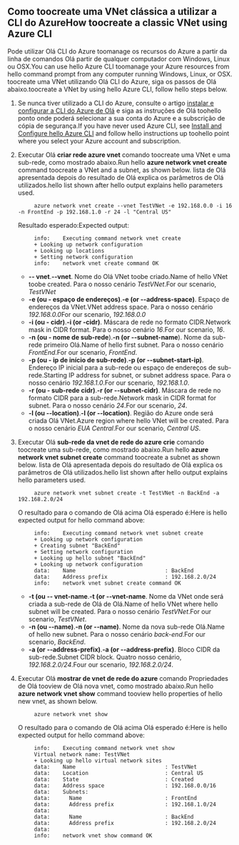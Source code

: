 ## <a name="how-toocreate-a-classic-vnet-using-azure-cli"></a><span data-ttu-id="5cd47-101">Como toocreate uma VNet clássica a utilizar a CLI do Azure</span><span class="sxs-lookup"><span data-stu-id="5cd47-101">How toocreate a classic VNet using Azure CLI</span></span>
<span data-ttu-id="5cd47-102">Pode utilizar Olá CLI do Azure toomanage os recursos do Azure a partir da linha de comandos Olá partir de qualquer computador com Windows, Linux ou OSX.</span><span class="sxs-lookup"><span data-stu-id="5cd47-102">You can use hello Azure CLI toomanage your Azure resources from hello command prompt from any computer running Windows, Linux, or OSX.</span></span> <span data-ttu-id="5cd47-103">toocreate uma VNet utilizando Olá CLI do Azure, siga os passos de Olá abaixo.</span><span class="sxs-lookup"><span data-stu-id="5cd47-103">toocreate a VNet by using hello Azure CLI, follow hello steps below.</span></span>

1. <span data-ttu-id="5cd47-104">Se nunca tiver utilizado a CLI do Azure, consulte o artigo [instalar e configurar a CLI do Azure de Olá](../articles/cli-install-nodejs.md) e siga as instruções de Olá toohello ponto onde poderá selecionar a sua conta do Azure e a subscrição de cópia de segurança.</span><span class="sxs-lookup"><span data-stu-id="5cd47-104">If you have never used Azure CLI, see [Install and Configure hello Azure CLI](../articles/cli-install-nodejs.md) and follow hello instructions up toohello point where you select your Azure account and subscription.</span></span>
2. <span data-ttu-id="5cd47-105">Executar Olá **criar rede azure vnet** comando toocreate uma VNet e uma sub-rede, como mostrado abaixo.</span><span class="sxs-lookup"><span data-stu-id="5cd47-105">Run hello **azure network vnet create** command toocreate a VNet and a subnet, as shown below.</span></span> <span data-ttu-id="5cd47-106">lista de Olá apresentada depois do resultado de Olá explica os parâmetros de Olá utilizados.</span><span class="sxs-lookup"><span data-stu-id="5cd47-106">hello list shown after hello output explains hello parameters used.</span></span>
   
            azure network vnet create --vnet TestVNet -e 192.168.0.0 -i 16 -n FrontEnd -p 192.168.1.0 -r 24 -l "Central US"
   
    <span data-ttu-id="5cd47-107">Resultado esperado:</span><span class="sxs-lookup"><span data-stu-id="5cd47-107">Expected output:</span></span>
   
            info:    Executing command network vnet create
            + Looking up network configuration
            + Looking up locations
            + Setting network configuration
            info:    network vnet create command OK
   
   * <span data-ttu-id="5cd47-108">**-- vnet**.</span><span class="sxs-lookup"><span data-stu-id="5cd47-108">**--vnet**.</span></span> <span data-ttu-id="5cd47-109">Nome do Olá VNet toobe criado.</span><span class="sxs-lookup"><span data-stu-id="5cd47-109">Name of hello VNet toobe created.</span></span> <span data-ttu-id="5cd47-110">Para o nosso cenário *TestVNet*.</span><span class="sxs-lookup"><span data-stu-id="5cd47-110">For our scenario, *TestVNet*</span></span>
   * <span data-ttu-id="5cd47-111">**-e (ou - espaço de endereços)**.</span><span class="sxs-lookup"><span data-stu-id="5cd47-111">**-e (or --address-space)**.</span></span> <span data-ttu-id="5cd47-112">Espaço de endereços da VNet.</span><span class="sxs-lookup"><span data-stu-id="5cd47-112">VNet address space.</span></span> <span data-ttu-id="5cd47-113">Para o nosso cenário *192.168.0.0*</span><span class="sxs-lookup"><span data-stu-id="5cd47-113">For our scenario, *192.168.0.0*</span></span>
   * <span data-ttu-id="5cd47-114">**-i (ou - cidr)**.</span><span class="sxs-lookup"><span data-stu-id="5cd47-114">**-i (or -cidr)**.</span></span> <span data-ttu-id="5cd47-115">Máscara de rede no formato CIDR.</span><span class="sxs-lookup"><span data-stu-id="5cd47-115">Network mask in CIDR format.</span></span> <span data-ttu-id="5cd47-116">Para o nosso cenário *16*.</span><span class="sxs-lookup"><span data-stu-id="5cd47-116">For our scenario, *16*.</span></span>
   * <span data-ttu-id="5cd47-117">**-n (ou - nome de sub-rede**).</span><span class="sxs-lookup"><span data-stu-id="5cd47-117">**-n (or --subnet-name**).</span></span> <span data-ttu-id="5cd47-118">Nome da sub-rede primeiro Olá.</span><span class="sxs-lookup"><span data-stu-id="5cd47-118">Name of hello first subnet.</span></span> <span data-ttu-id="5cd47-119">Para o nosso cenário *FrontEnd*.</span><span class="sxs-lookup"><span data-stu-id="5cd47-119">For our scenario, *FrontEnd*.</span></span>
   * <span data-ttu-id="5cd47-120">**-p (ou - ip de início de sub-rede)**.</span><span class="sxs-lookup"><span data-stu-id="5cd47-120">**-p (or --subnet-start-ip)**.</span></span> <span data-ttu-id="5cd47-121">Endereço IP inicial para a sub-rede ou espaço de endereços de sub-rede.</span><span class="sxs-lookup"><span data-stu-id="5cd47-121">Starting IP address for subnet, or subnet address space.</span></span> <span data-ttu-id="5cd47-122">Para o nosso cenário *192.168.1.0*.</span><span class="sxs-lookup"><span data-stu-id="5cd47-122">For our scenario, *192.168.1.0*.</span></span>
   * <span data-ttu-id="5cd47-123">**-r (ou - sub-rede cidr)**.</span><span class="sxs-lookup"><span data-stu-id="5cd47-123">**-r (or --subnet-cidr)**.</span></span> <span data-ttu-id="5cd47-124">Máscara de rede no formato CIDR para a sub-rede.</span><span class="sxs-lookup"><span data-stu-id="5cd47-124">Network mask in CIDR format for subnet.</span></span> <span data-ttu-id="5cd47-125">Para o nosso cenário *24*.</span><span class="sxs-lookup"><span data-stu-id="5cd47-125">For our scenario, *24*.</span></span>
   * <span data-ttu-id="5cd47-126">**-l (ou --location)**.</span><span class="sxs-lookup"><span data-stu-id="5cd47-126">**-l (or --location)**.</span></span> <span data-ttu-id="5cd47-127">Região do Azure onde será criada Olá VNet.</span><span class="sxs-lookup"><span data-stu-id="5cd47-127">Azure region where hello VNet will be created.</span></span> <span data-ttu-id="5cd47-128">Para o nosso cenário *EUA Central*.</span><span class="sxs-lookup"><span data-stu-id="5cd47-128">For our scenario, *Central US*.</span></span>
3. <span data-ttu-id="5cd47-129">Executar Olá **sub-rede da vnet de rede do azure crie** comando toocreate uma sub-rede, como mostrado abaixo.</span><span class="sxs-lookup"><span data-stu-id="5cd47-129">Run hello **azure network vnet subnet create** command toocreate a subnet as shown below.</span></span> <span data-ttu-id="5cd47-130">lista de Olá apresentada depois do resultado de Olá explica os parâmetros de Olá utilizados.</span><span class="sxs-lookup"><span data-stu-id="5cd47-130">hello list shown after hello output explains hello parameters used.</span></span>
   
            azure network vnet subnet create -t TestVNet -n BackEnd -a 192.168.2.0/24
   
    <span data-ttu-id="5cd47-131">O resultado para o comando de Olá acima Olá esperado é:</span><span class="sxs-lookup"><span data-stu-id="5cd47-131">Here is hello expected output for hello command above:</span></span>
   
            info:    Executing command network vnet subnet create
            + Looking up network configuration
            + Creating subnet "BackEnd"
            + Setting network configuration
            + Looking up hello subnet "BackEnd"
            + Looking up network configuration
            data:    Name                            : BackEnd
            data:    Address prefix                  : 192.168.2.0/24
            info:    network vnet subnet create command OK
   
   * <span data-ttu-id="5cd47-132">**-t (ou -- vnet-name**.</span><span class="sxs-lookup"><span data-stu-id="5cd47-132">**-t (or --vnet-name**.</span></span> <span data-ttu-id="5cd47-133">Nome da VNet onde será criada a sub-rede de Olá de Olá.</span><span class="sxs-lookup"><span data-stu-id="5cd47-133">Name of hello VNet where hello subnet will be created.</span></span> <span data-ttu-id="5cd47-134">Para o nosso cenário *TestVNet*.</span><span class="sxs-lookup"><span data-stu-id="5cd47-134">For our scenario, *TestVNet*.</span></span>
   * <span data-ttu-id="5cd47-135">**-n (ou --name)**.</span><span class="sxs-lookup"><span data-stu-id="5cd47-135">**-n (or --name)**.</span></span> <span data-ttu-id="5cd47-136">Nome da nova sub-rede Olá.</span><span class="sxs-lookup"><span data-stu-id="5cd47-136">Name of hello new subnet.</span></span> <span data-ttu-id="5cd47-137">Para o nosso cenário *back-end*.</span><span class="sxs-lookup"><span data-stu-id="5cd47-137">For our scenario, *BackEnd*.</span></span>
   * <span data-ttu-id="5cd47-138">**-a (or --address-prefix)**.</span><span class="sxs-lookup"><span data-stu-id="5cd47-138">**-a (or --address-prefix)**.</span></span> <span data-ttu-id="5cd47-139">Bloco CIDR da sub-rede.</span><span class="sxs-lookup"><span data-stu-id="5cd47-139">Subnet CIDR block.</span></span> <span data-ttu-id="5cd47-140">Quatro nosso cenário, *192.168.2.0/24*.</span><span class="sxs-lookup"><span data-stu-id="5cd47-140">Four our scenario, *192.168.2.0/24*.</span></span>
4. <span data-ttu-id="5cd47-141">Executar Olá **mostrar de vnet de rede do azure** comando Propriedades de Olá tooview de Olá nova vnet, como mostrado abaixo.</span><span class="sxs-lookup"><span data-stu-id="5cd47-141">Run hello **azure network vnet show** command tooview hello properties of hello new vnet, as shown below.</span></span>
   
            azure network vnet show
   
    <span data-ttu-id="5cd47-142">O resultado para o comando de Olá acima Olá esperado é:</span><span class="sxs-lookup"><span data-stu-id="5cd47-142">Here is hello expected output for hello command above:</span></span>
   
            info:    Executing command network vnet show
            Virtual network name: TestVNet
            + Looking up hello virtual network sites
            data:    Name                            : TestVNet
            data:    Location                        : Central US
            data:    State                           : Created
            data:    Address space                   : 192.168.0.0/16
            data:    Subnets:
            data:      Name                          : FrontEnd
            data:      Address prefix                : 192.168.1.0/24
            data:
            data:      Name                          : BackEnd
            data:      Address prefix                : 192.168.2.0/24
            data:
            info:    network vnet show command OK

